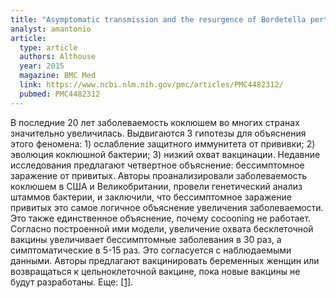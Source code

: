 ```yaml
---
title: "Asymptomatic transmission and the resurgence of Bordetella pertussis"
analyst: amantonio
article:
  type: article
  authors: Althouse
  year: 2015
  magazine: BMC Med
  link: https://www.ncbi.nlm.nih.gov/pmc/articles/PMC4482312/
  pubmed: PMC4482312
---
```


В последние 20 лет заболеваемость коклюшем во многих странах значительно увеличилась. Выдвигаются 3 гипотезы для объяснения этого феномена: 1) ослабление защитного иммунитета от прививки; 2) эволюция коклюшной бактерии; 3) низкий охват вакцинации. Недавние исследования предлагают четвертное объяснение: бессимптомное заражение от привитых.
Авторы проанализировали заболеваемость коклюшем в США и Великобритании, провели генетический анализ штаммов бактерии, и заключили, что бессимптомное заражение привитых это самое логичное объяснение увеличения заболеваемости. Это также единственное объяснение, почему cocooning не работает. Согласно построенной ими модели, увеличение охвата бесклеточной вакцины увеличивает бессимптомные заболевания в 30 раз, а симптоматические в 5-15 раз. Это согласуется с наблюдаемыми данными.
Авторы предлагают вакцинировать беременных женщин или возвращаться к цельноклеточной вакцине, пока новые вакцины не будут разработаны. Еще: [[1]](https://www.ncbi.nlm.nih.gov/pmc/articles/PMC5580413/).
